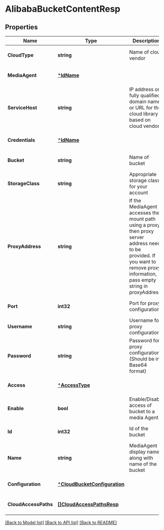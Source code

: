 # AlibabaBucketContentResp

## Properties
Name | Type | Description | Notes
------------ | ------------- | ------------- | -------------
**CloudType** | **string** | Name of cloud vendor | [optional] [default to null]
**MediaAgent** | [***IdName**](IdName.md) |  | [optional] [default to null]
**ServiceHost** | **string** | IP address or fully qualified domain name or URL for the cloud library based on cloud vendor | [optional] [default to null]
**Credentials** | [***IdName**](IdName.md) |  | [optional] [default to null]
**Bucket** | **string** | Name of bucket | [optional] [default to null]
**StorageClass** | **string** | Appropriate storage class for your account | [optional] [default to null]
**ProxyAddress** | **string** | If the MediaAgent accesses the mount path using a proxy then proxy server address needs to be provided. If you want to remove proxy information, pass empty string in proxyAddress. | [optional] [default to null]
**Port** | **int32** | Port for proxy configuration | [optional] [default to null]
**Username** | **string** | Username for proxy configuration | [optional] [default to null]
**Password** | **string** | Password for proxy configuration (Should be in Base64 format) | [optional] [default to null]
**Access** | [***AccessType**](AccessType.md) |  | [optional] [default to null]
**Enable** | **bool** | Enable/Disable access of bucket to a media Agent | [optional] [default to null]
**Id** | **int32** | Id of the bucket | [optional] [default to null]
**Name** | **string** | MediaAgent display name along with name of the bucket | [optional] [default to null]
**Configuration** | [***CloudBucketConfiguration**](CloudBucketConfiguration.md) |  | [optional] [default to null]
**CloudAccessPaths** | [**[]CloudAccessPathsResp**](CloudAccessPathsResp.md) |  | [optional] [default to null]

[[Back to Model list]](../README.md#documentation-for-models) [[Back to API list]](../README.md#documentation-for-api-endpoints) [[Back to README]](../README.md)

